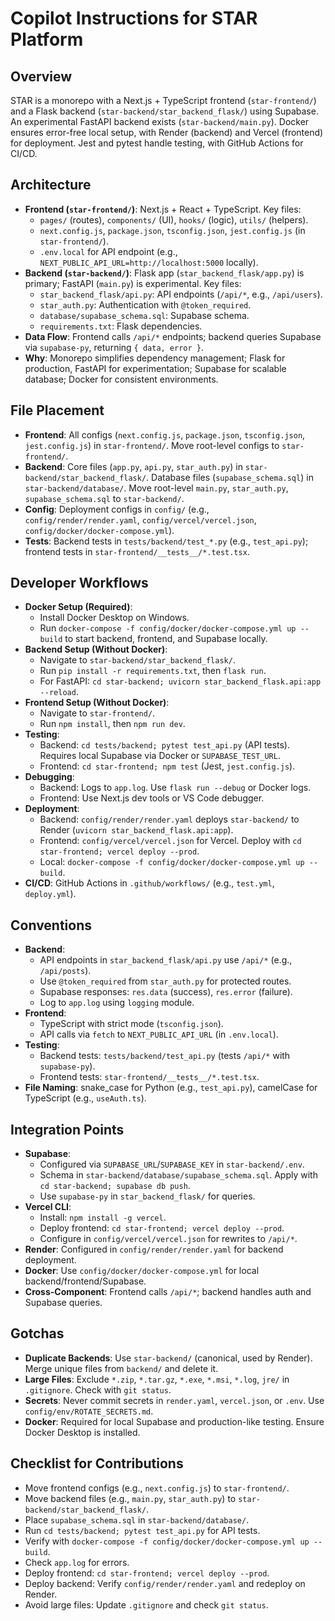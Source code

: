 <!-- Copilot / AI agent instructions for the Star repository (concise) -->
# Copilot Instructions for STAR Platform

## Overview
STAR is a monorepo with a Next.js + TypeScript frontend (`star-frontend/`) and a Flask backend (`star-backend/star_backend_flask/`) using Supabase. An experimental FastAPI backend exists (`star-backend/main.py`). Docker ensures error-free local setup, with Render (backend) and Vercel (frontend) for deployment. Jest and pytest handle testing, with GitHub Actions for CI/CD.

## Architecture
- **Frontend (`star-frontend/`)**: Next.js + React + TypeScript. Key files:
  - `pages/` (routes), `components/` (UI), `hooks/` (logic), `utils/` (helpers).
  - `next.config.js`, `package.json`, `tsconfig.json`, `jest.config.js` (in `star-frontend/`).
  - `.env.local` for API endpoint (e.g., `NEXT_PUBLIC_API_URL=http://localhost:5000` locally).
- **Backend (`star-backend/`)**: Flask app (`star_backend_flask/app.py`) is primary; FastAPI (`main.py`) is experimental. Key files:
  - `star_backend_flask/api.py`: API endpoints (`/api/*`, e.g., `/api/users`).
  - `star_auth.py`: Authentication with `@token_required`.
  - `database/supabase_schema.sql`: Supabase schema.
  - `requirements.txt`: Flask dependencies.
- **Data Flow**: Frontend calls `/api/*` endpoints; backend queries Supabase via `supabase-py`, returning `{ data, error }`.
- **Why**: Monorepo simplifies dependency management; Flask for production, FastAPI for experimentation; Supabase for scalable database; Docker for consistent environments.

## File Placement
- **Frontend**: All configs (`next.config.js`, `package.json`, `tsconfig.json`, `jest.config.js`) in `star-frontend/`. Move root-level configs to `star-frontend/`.
- **Backend**: Core files (`app.py`, `api.py`, `star_auth.py`) in `star-backend/star_backend_flask/`. Database files (`supabase_schema.sql`) in `star-backend/database/`. Move root-level `main.py`, `star_auth.py`, `supabase_schema.sql` to `star-backend/`.
- **Config**: Deployment configs in `config/` (e.g., `config/render/render.yaml`, `config/vercel/vercel.json`, `config/docker/docker-compose.yml`).
- **Tests**: Backend tests in `tests/backend/test_*.py` (e.g., `test_api.py`); frontend tests in `star-frontend/__tests__/*.test.tsx`.

## Developer Workflows
- **Docker Setup (Required)**:
  - Install Docker Desktop on Windows.
  - Run `docker-compose -f config/docker/docker-compose.yml up --build` to start backend, frontend, and Supabase locally.
- **Backend Setup (Without Docker)**:
  - Navigate to `star-backend/star_backend_flask/`.
  - Run `pip install -r requirements.txt`, then `flask run`.
  - For FastAPI: `cd star-backend; uvicorn star_backend_flask.api:app --reload`.
- **Frontend Setup (Without Docker)**:
  - Navigate to `star-frontend/`.
  - Run `npm install`, then `npm run dev`.
- **Testing**:
  - Backend: `cd tests/backend; pytest test_api.py` (API tests). Requires local Supabase via Docker or `SUPABASE_TEST_URL`.
  - Frontend: `cd star-frontend; npm test` (Jest, `jest.config.js`).
- **Debugging**:
  - Backend: Logs to `app.log`. Use `flask run --debug` or Docker logs.
  - Frontend: Use Next.js dev tools or VS Code debugger.
- **Deployment**:
  - Backend: `config/render/render.yaml` deploys `star-backend/` to Render (`uvicorn star_backend_flask.api:app`).
  - Frontend: `config/vercel/vercel.json` for Vercel. Deploy with `cd star-frontend; vercel deploy --prod`.
  - Local: `docker-compose -f config/docker/docker-compose.yml up --build`.
- **CI/CD**: GitHub Actions in `.github/workflows/` (e.g., `test.yml`, `deploy.yml`).

## Conventions
- **Backend**:
  - API endpoints in `star_backend_flask/api.py` use `/api/*` (e.g., `/api/posts`).
  - Use `@token_required` from `star_auth.py` for protected routes.
  - Supabase responses: `res.data` (success), `res.error` (failure).
  - Log to `app.log` using `logging` module.
- **Frontend**:
  - TypeScript with strict mode (`tsconfig.json`).
  - API calls via `fetch` to `NEXT_PUBLIC_API_URL` (in `.env.local`).
- **Testing**:
  - Backend tests: `tests/backend/test_api.py` (tests `/api/*` with `supabase-py`).
  - Frontend tests: `star-frontend/__tests__/*.test.tsx`.
- **File Naming**: snake_case for Python (e.g., `test_api.py`), camelCase for TypeScript (e.g., `useAuth.ts`).

## Integration Points
- **Supabase**:
  - Configured via `SUPABASE_URL`/`SUPABASE_KEY` in `star-backend/.env`.
  - Schema in `star-backend/database/supabase_schema.sql`. Apply with `cd star-backend; supabase db push`.
  - Use `supabase-py` in `star_backend_flask/` for queries.
- **Vercel CLI**:
  - Install: `npm install -g vercel`.
  - Deploy frontend: `cd star-frontend; vercel deploy --prod`.
  - Configure in `config/vercel/vercel.json` for rewrites to `/api/*`.
- **Render**: Configured in `config/render/render.yaml` for backend deployment.
- **Docker**: Use `config/docker/docker-compose.yml` for local backend/frontend/Supabase.
- **Cross-Component**: Frontend calls `/api/*`; backend handles auth and Supabase queries.

## Gotchas
- **Duplicate Backends**: Use `star-backend/` (canonical, used by Render). Merge unique files from `backend/` and delete it.
- **Large Files**: Exclude `*.zip`, `*.tar.gz`, `*.exe`, `*.msi`, `*.log`, `jre/` in `.gitignore`. Check with `git status`.
- **Secrets**: Never commit secrets in `render.yaml`, `vercel.json`, or `.env`. Use `config/env/ROTATE_SECRETS.md`.
- **Docker**: Required for local Supabase and production-like testing. Ensure Docker Desktop is installed.

## Checklist for Contributions
- Move frontend configs (e.g., `next.config.js`) to `star-frontend/`.
- Move backend files (e.g., `main.py`, `star_auth.py`) to `star-backend/star_backend_flask/`.
- Place `supabase_schema.sql` in `star-backend/database/`.
- Run `cd tests/backend; pytest test_api.py` for API tests.
- Verify with `docker-compose -f config/docker/docker-compose.yml up --build`.
- Check `app.log` for errors.
- Deploy frontend: `cd star-frontend; vercel deploy --prod`.
- Deploy backend: Verify `config/render/render.yaml` and redeploy on Render.
- Avoid large files: Update `.gitignore` and check `git status`.
